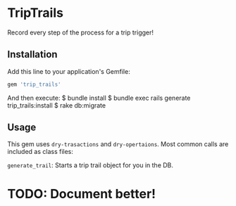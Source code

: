 # TripTrails

Record every step of the process for a trip trigger!

## Installation

Add this line to your application's Gemfile:

```ruby
gem 'trip_trails'
```

And then execute:
    $ bundle install
    $ bundle exec rails generate trip_trails:install
    $ rake db:migrate

## Usage

This gem uses `dry-trasactions` and `dry-opertaions`. Most common calls are included as class files:

`generate_trail`: Starts a trip trail object for you in the DB.

# TODO: Document better!


